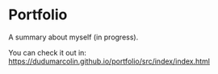 # Portfolio
A summary about myself (in progress).

You can check it out in: https://dudumarcolin.github.io/portfolio/src/index/index.html
